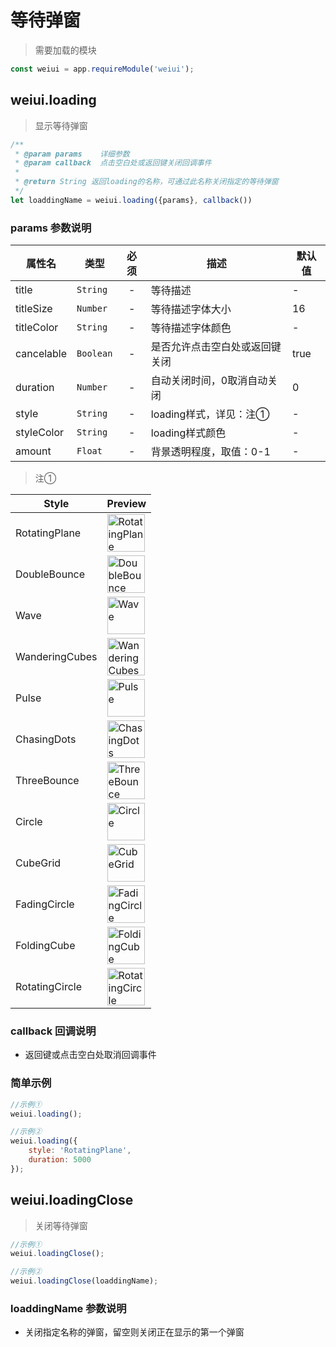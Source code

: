 # 等待弹窗

> 需要加载的模块

```js
const weiui = app.requireModule('weiui');
```

## weiui.loading

> 显示等待弹窗

```js
/**
 * @param params    详细参数
 * @param callback  点击空白处或返回键关闭回调事件
 * 
 * @return String 返回loading的名称，可通过此名称关闭指定的等待弹窗
 */
let loaddingName = weiui.loading({params}, callback())
```

### params 参数说明

| 属性名 | 类型 | 必须 | 描述 | 默认值 |
| --- | --- | :-: | --- | --- |
| title | `String` | - | 等待描述 | - |
| titleSize | `Number` | - | 等待描述字体大小 | 16 |
| titleColor | `String` | - | 等待描述字体颜色 | - |
| cancelable | `Boolean` | - | 是否允许点击空白处或返回键关闭 | true |
| duration | `Number` | - | 自动关闭时间，0取消自动关闭 | 0 |
| style | `String` | - | loading样式，详见：注① | - |
| styleColor | `String` | - | loading样式颜色 | - |
| amount | `Float ` | - | 背景透明程度，取值：0-1 | - |

> 注①

Style | Preview
------------     |   -------------
RotatingPlane    | <img src='./media/RotatingPlane.gif' alt='RotatingPlane' width="60px" height="60px"/>
DoubleBounce     | <img src='./media/DoubleBounce.gif' alt='DoubleBounce' width="60px" height="60px"/>
Wave             | <img src='./media/Wave.gif' alt='Wave' width="60px" height="60px"/>
WanderingCubes   | <img src='./media/WanderingCubes.gif' alt='WanderingCubes' width="60px" height="60px"/>
Pulse            | <img src='./media/Pulse.gif' alt='Pulse' width="60px" height="60px"/>
ChasingDots      | <img src='./media/ChasingDots.gif' alt='ChasingDots' width="60px" height="60px"/>
ThreeBounce      | <img src='./media/ThreeBounce.gif' alt='ThreeBounce' width="60px" height="60px"/>
Circle           | <img src='./media/Circle.gif' alt='Circle' width="60px" height="60px"/>
CubeGrid         | <img src='./media/CubeGrid.gif' alt='CubeGrid' width="60px" height="60px"/>
FadingCircle     | <img src='./media/FadingCircle.gif' alt='FadingCircle' width="60px" height="60px"/>
FoldingCube      | <img src='./media/FoldingCube.gif' alt='FoldingCube' width="60px" height="60px"/>
RotatingCircle   | <img src='./media/RotatingCircle.gif' alt='RotatingCircle' width="60px" height="60px"/>

### callback 回调说明

* 返回键或点击空白处取消回调事件

### 简单示例

```js
//示例①
weiui.loading();

//示例②
weiui.loading({
    style: 'RotatingPlane',
    duration: 5000
});
```

## weiui.loadingClose

> 关闭等待弹窗

```js
//示例①
weiui.loadingClose();

//示例②
weiui.loadingClose(loaddingName);
```

### loaddingName 参数说明

* 关闭指定名称的弹窗，留空则关闭正在显示的第一个弹窗



